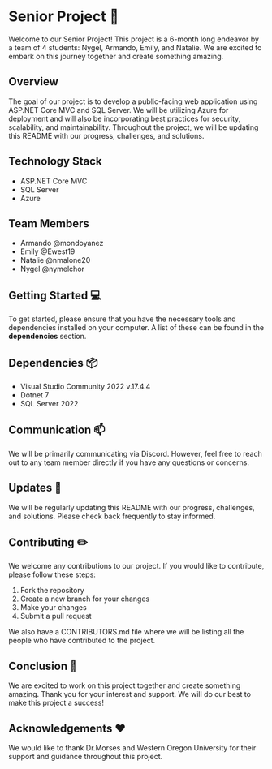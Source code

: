 # Senior Project :rocket:
Welcome to our Senior Project! This project is a 6-month long endeavor by a team of 4 students: Nygel, Armando, Emily, and Natalie. We are excited to embark on this journey together and create something amazing.

## Overview
The goal of our project is to develop a public-facing web application using ASP.NET Core MVC and SQL Server. We will be utilizing Azure for deployment and will also be incorporating best practices for security, scalability, and maintainability. Throughout the project, we will be updating this README with our progress, challenges, and solutions.

## Technology Stack
- ASP.NET Core MVC
- SQL Server
- Azure

## Team Members
- Armando @mondoyanez
- Emily @Ewest19
- Natalie @nmalone20
- Nygel @nymelchor

## Getting Started :computer:
To get started, please ensure that you have the necessary tools and dependencies installed on your computer. A list of these can be found in the **dependencies** section.

## Dependencies :package:
- Visual Studio Community 2022 v.17.4.4
- Dotnet 7
- SQL Server 2022

## Communication :mailbox:
We will be primarily communicating via Discord. However, feel free to reach out to any team member directly if you have any questions or concerns.

## Updates :construction:
We will be regularly updating this README with our progress, challenges, and solutions. Please check back frequently to stay informed.

## Contributing :pencil2:
We welcome any contributions to our project. If you would like to contribute, please follow these steps:

1. Fork the repository
2. Create a new branch for your changes
3. Make your changes
4. Submit a pull request

We also have a CONTRIBUTORS.md file where we will be listing all the people who have contributed to the project.

## Conclusion :tada:
We are excited to work on this project together and create something amazing. Thank you for your interest and support. We will do our best to make this project a success!

## Acknowledgements :heart:
We would like to thank Dr.Morses and Western Oregon University for their support and guidance throughout this project.
